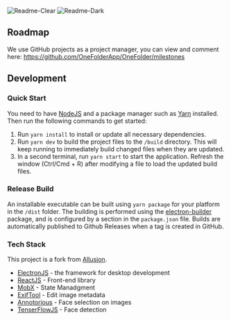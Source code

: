 ![Readme-Clear](https://github.com/OneFolderApp/OneFolder/assets/27826950/1da3a7a4-359d-43df-86c3-694db4fff30c#gh-light-mode-only)
![Readme-Dark](https://github.com/OneFolderApp/OneFolder/assets/27826950/b785747c-499f-4044-ba86-58bc733f9298#gh-dark-mode-only)


## Roadmap
We use GitHub projects as a project manager, you can view and comment here: https://github.com/OneFolderApp/OneFolder/milestones

## Development

### Quick Start

You need to have [NodeJS](https://nodejs.org/en/download/) and a package manager such as [Yarn](https://yarnpkg.com/lang/en/docs/install/) installed.
Then run the following commands to get started:

1. Run `yarn install` to install or update all necessary dependencies.
2. Run `yarn dev` to build the project files to the `/build` directory. This will keep running to immediately build changed files when they are updated.
3. In a second terminal, run `yarn start` to start the application. Refresh the window (Ctrl/Cmd + R) after modifying a file to load the updated build files.

### Release Build

An installable executable can be built using `yarn package` for your platform in the `/dist` folder. The building is performed using the [electron-builder](https://www.electron.build/) package, and is configured by a section in the `package.json` file.
Builds are automatically published to Github Releases when a tag is created in GitHub.

### Tech Stack
This project is a fork from [Allusion](https://github.com/allusion-app/Allusion).
* [ElectronJS](https://www.electronjs.org/) - the framework for desktop development
* [ReactJS](https://react.dev/) - Front-end library
* [MobX](https://mobx.js.org/README.html) - State Manadgment
* [ExifTool](https://exiftool.org/) - Edit image metadata
* [Annotorious](https://annotorious.github.io/) - Face selection on images
* [TenserFlowJS](https://www.tensorflow.org/js) - Face detection
